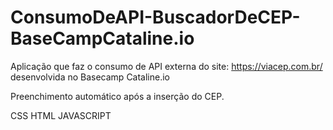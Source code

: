 # ConsumoDeAPI-BuscadorDeCEP-BaseCampCataline.io
Aplicação que faz o consumo de API externa do site: https://viacep.com.br/ desenvolvida no Basecamp Cataline.io 


Preenchimento automático após a inserção do CEP.

CSS HTML JAVASCRIPT
